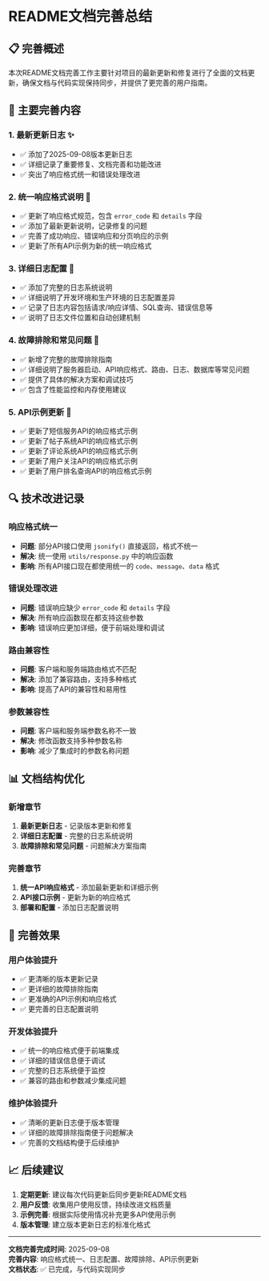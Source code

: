 # README文档完善总结

## 📋 完善概述

本次README文档完善工作主要针对项目的最新更新和修复进行了全面的文档更新，确保文档与代码实现保持同步，并提供了更完善的用户指南。

## 🎯 主要完善内容

### 1. 最新更新日志 ✨
- ✅ 添加了2025-09-08版本更新日志
- ✅ 详细记录了重要修复、文档完善和功能改进
- ✅ 突出了响应格式统一和错误处理改进

### 2. 统一响应格式说明 🔄
- ✅ 更新了响应格式规范，包含 `error_code` 和 `details` 字段
- ✅ 添加了最新更新说明，记录修复的问题
- ✅ 完善了成功响应、错误响应和分页响应的示例
- ✅ 更新了所有API示例为新的统一响应格式

### 3. 详细日志配置 📝
- ✅ 添加了完整的日志系统说明
- ✅ 详细说明了开发环境和生产环境的日志配置差异
- ✅ 记录了日志内容包括请求/响应详情、SQL查询、错误信息等
- ✅ 说明了日志文件位置和自动创建机制

### 4. 故障排除和常见问题 🔧
- ✅ 新增了完整的故障排除指南
- ✅ 详细说明了服务器启动、API响应格式、路由、日志、数据库等常见问题
- ✅ 提供了具体的解决方案和调试技巧
- ✅ 包含了性能监控和内存使用建议

### 5. API示例更新 📡
- ✅ 更新了短信服务API的响应格式示例
- ✅ 更新了帖子系统API的响应格式示例
- ✅ 更新了评论系统API的响应格式示例
- ✅ 更新了用户关注API的响应格式示例
- ✅ 更新了用户排名查询API的响应格式示例

## 🔍 技术改进记录

### 响应格式统一
- **问题**: 部分API接口使用 `jsonify()` 直接返回，格式不统一
- **解决**: 统一使用 `utils/response.py` 中的响应函数
- **影响**: 所有API接口现在都使用统一的 `code`、`message`、`data` 格式

### 错误处理改进
- **问题**: 错误响应缺少 `error_code` 和 `details` 字段
- **解决**: 所有响应函数现在都支持这些参数
- **影响**: 错误响应更加详细，便于前端处理和调试

### 路由兼容性
- **问题**: 客户端和服务端路由格式不匹配
- **解决**: 添加了兼容路由，支持多种格式
- **影响**: 提高了API的兼容性和易用性

### 参数兼容性
- **问题**: 客户端和服务端参数名称不一致
- **解决**: 修改函数支持多种参数名称
- **影响**: 减少了集成时的参数名称问题

## 📊 文档结构优化

### 新增章节
1. **最新更新日志** - 记录版本更新和修复
2. **详细日志配置** - 完整的日志系统说明
3. **故障排除和常见问题** - 问题解决方案指南

### 完善章节
1. **统一API响应格式** - 添加最新更新和详细示例
2. **API接口示例** - 更新为新的响应格式
3. **部署和配置** - 添加日志配置说明

## 🎉 完善效果

### 用户体验提升
- ✅ 更清晰的版本更新记录
- ✅ 更详细的故障排除指南
- ✅ 更准确的API示例和响应格式
- ✅ 更完善的日志配置说明

### 开发体验提升
- ✅ 统一的响应格式便于前端集成
- ✅ 详细的错误信息便于调试
- ✅ 完整的日志系统便于监控
- ✅ 兼容的路由和参数减少集成问题

### 维护体验提升
- ✅ 清晰的更新日志便于版本管理
- ✅ 详细的故障排除指南便于问题解决
- ✅ 完善的文档结构便于后续维护

## 📈 后续建议

1. **定期更新**: 建议每次代码更新后同步更新README文档
2. **用户反馈**: 收集用户使用反馈，持续改进文档质量
3. **示例完善**: 根据实际使用情况补充更多API使用示例
4. **版本管理**: 建立版本更新日志的标准化格式

---

**文档完善完成时间**: 2025-09-08  
**完善内容**: 响应格式统一、日志配置、故障排除、API示例更新  
**文档状态**: ✅ 已完成，与代码实现同步
